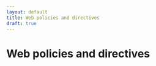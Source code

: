 ```yaml
---
layout: default
title: Web policies and directives
draft: true
---
```


# Web policies and directives
